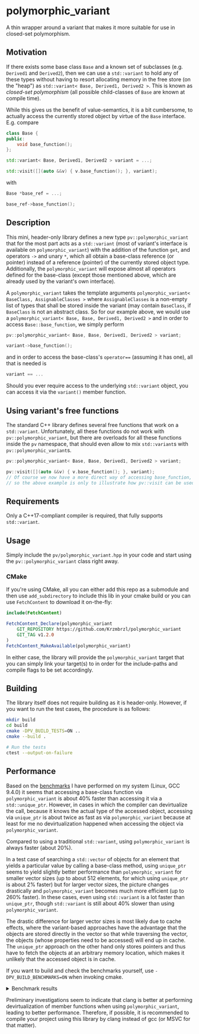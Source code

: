 # polymorphic_variant

A thin wrapper around a variant that makes it more suitable for use in closed-set polymorphism.

## Motivation

If there exists some base class `Base` and a known set of subclasses (e.g. `Derived1` and `Derived2`), then we can use a `std::variant` to hold any of
these types without having to resort allocating memory in the free store (on the "heap") as `std::variant< Base, Derived1, Derived2 >`. This is known
as _closed-set polymorphism_ (all possible child-classes of `Base` are known at compile time).

While this gives us the benefit of value-semantics, it is a bit cumbersome, to actually access the currently stored object by virtue of the `Base`
interface. E.g. compare
```cpp
class Base {
public:
    void base_function();
};

std::variant< Base, Derived1, Derived2 > variant = ...;

std::visit([](auto &&v) { v.base_function(); }, variant);
```
with
```cpp
Base *base_ref = ...;

base_ref->base_function();
```


## Description

This mini, header-only library defines a new type `pv::polymorphic_variant` that for the most part acts as a `std::variant` (most of variant's
interface is available on `polymorphic_variant`) with the addition of the function `get`, and operators `->` and unary `*`, which all obtain a
base-class reference (or pointer) instead of a reference (pointer) of the currently stored object type. Additionally, the `polymorphic_variant` will
expose almost all operators defined for the base-class (except those mentioned above, which are already used by the variant's own interface).

A `polymorphic_variant` takes the template arguments `polymorphic_variant< BaseClass, AssignableClasses >` where `AssignableClasses` is a non-empty
list of types that shall be stored inside the variant (may contain `BaseClass`, if `BaseClass` is not an abstract class. So for our example above, we
would use a `polymorphic_variant< Base, Base, Derived1, Derived2 >` and in order to access `Base::base_function`, we simply perform
```cpp
pv::polymorphic_variant< Base, Base, Derived1, Derived2 > variant;

variant->base_function();
```
and in order to access the base-class's `operator==` (assuming it has one), all that is needed is
```cpp
variant == ...
```

Should you ever require access to the underlying `std::variant` object, you can access it via the `variant()` member function.


## Using variant's free functions

The standard C++ library defines several free functions that work on a `std::variant`. Unfortunately, all these functions do not work with
`pv::polymorphic_variant`, but there are overloads for all these functions inside the `pv` namespace, that should even allow to mix `std::variant`s
with `pv::polymorphic_variant`s.

```cpp
pv::polymorphic_variant< Base, Base, Derived1, Derived2 > variant;

pv::visit([](auto &&v) { v.base_function(); }, variant);
// Of course we now have a more direct way of accessing base_function,
// so the above example is only to illustrate how pv::visit can be used.
```


## Requirements

Only a C++17-compliant compiler is required, that fully supports `std::variant`.


## Usage

Simply include the `pv/polymorphic_variant.hpp` in your code and start using the `pv::polymorphic_variant` class right away.

### CMake

If you're using CMake, all you can either add this repo as a submodule and then use `add_subdirectory` to include this lib in your cmake build or you
can use `FetchContent` to download it on-the-fly:
```cmake
include(FetchContent)

FetchContent_Declare(polymorphic_variant
    GIT_REPOSITORY https://github.com/Krzmbrzl/polymorphic_variant
	GIT_TAG v1.2.0
)
FetchContent_MakeAvailable(polymorphic_variant)
```
In either case, the library will provide the `polymorphic_variant` target that you can simply link your target(s) to in order for the include-paths
and compile flags to be set accordingly.


## Building

The library itself does not require building as it is header-only. However, if you want to run the test cases, the procedure is as follows:
```bash
mkdir build
cd build
cmake -DPV_BUILD_TESTS=ON ..
cmake --build .

# Run the tests
ctest --output-on-failure
```


## Performance

Based on the [benchmarks](./benchmarks) I have performed on my system (Linux, GCC 9.4.0) it seems that accessing a base-class function via
`polymorphic_variant` is about 40% faster than accessing it via a `std::unique_ptr`. However, in cases in which the compiler can devirtualize the call,
because it knows the actual type of the accessed object, accessing via `unique_ptr` is about twice as fast as via `polymorphic_variant` because at
least for me no devirtualization happened when accessing the object via `polymorphic_variant`.

Compared to using a traditional `std::variant`, using `polymorphic_variant` is always faster (about 20%).

In a test case of searching a `std::vector` of objects for an element that yields a particular value by calling a base-class method, using
`unique_ptr` seems to yield slightly better performance than `polymorphic_variant` for smaller vector sizes (up to about 512 elements, for which using
`unique_ptr` is about 2% faster) but for larger vector sizes, the picture changes drastically and `polymorphic_variant` becomes much more efficient
(up to 260% faster). In these cases, even using `std::variant` is a lot faster than `unique_ptr`, though `std::variant` is still about 40% slower than
using `polymorphic_variant`.

The drastic difference for larger vector sizes is most likely due to cache effects, where the variant-based approaches have the advantage that the
objects are stored directly in the vector so that while traversing the vector, the objects (whose properties need to be accessed) will end up in
cache. The `unique_ptr` approach on the other hand only stores pointers and thus have to fetch the objects at an arbitrary memory location, which
makes it unlikely that the accessed object is in cache.

If you want to build and check the benchmarks yourself, use `-DPV_BUILD_BENCHMARKS=ON` when invoking cmake.

<details>
	<summary>Benchmark results</summary>

```
2022-09-12T09:51:02+02:00
Running ./benchmarks/polymorphic_variant_benchmark
Run on (8 X 3487.21 MHz CPU s)
CPU Caches:
  L1 Data 32 KiB (x4)
  L1 Instruction 32 KiB (x4)
  L2 Unified 256 KiB (x4)
  L3 Unified 8192 KiB (x1)
Load Average: 0.61, 0.60, 0.87
----------------------------------------------------------------------------------------------------------------------------
Benchmark                                                                                  Time             CPU   Iterations
----------------------------------------------------------------------------------------------------------------------------
BM_visibleInit< pv::polymorphic_variant< Animal, Dog, Cat > >                           2.06 ns         2.06 ns    339474210
BM_visibleInit< Animal >                                                                1.03 ns         1.03 ns    674996555
BM_visibleInit< std::variant< Dog, Cat > >                                              2.58 ns         2.58 ns    271188673
BM_hiddenInit< pv::polymorphic_variant< Animal, Dog, Cat > >                            1.81 ns         1.81 ns    386446207
BM_hiddenInit< Animal >                                                                 2.58 ns         2.58 ns    271375661
BM_hiddenInit< std::variant< Dog, Cat > >                                               2.58 ns         2.58 ns    271513655
BM_linearSearch_visibleInit< pv::polymorphic_variant< Animal, Dog, Cat > >/1            3.86 ns         3.86 ns    180963759
BM_linearSearch_visibleInit< pv::polymorphic_variant< Animal, Dog, Cat > >/8            14.0 ns         14.0 ns     50026633
BM_linearSearch_visibleInit< pv::polymorphic_variant< Animal, Dog, Cat > >/64           93.7 ns         93.7 ns      7430824
BM_linearSearch_visibleInit< pv::polymorphic_variant< Animal, Dog, Cat > >/512           701 ns          701 ns       992938
BM_linearSearch_visibleInit< pv::polymorphic_variant< Animal, Dog, Cat > >/4096         7877 ns         7877 ns        88412
BM_linearSearch_visibleInit< pv::polymorphic_variant< Animal, Dog, Cat > >/32768       75677 ns        75665 ns         9192
BM_linearSearch_visibleInit< pv::polymorphic_variant< Animal, Dog, Cat > >/262144    1536286 ns      1535973 ns          461
BM_linearSearch_visibleInit< Animal >/1                                                 3.86 ns         3.86 ns    181001013
BM_linearSearch_visibleInit< Animal >/8                                                 13.3 ns         13.3 ns     52401587
BM_linearSearch_visibleInit< Animal >/64                                                89.2 ns         89.2 ns      7798969
BM_linearSearch_visibleInit< Animal >/512                                                684 ns          684 ns      1010620
BM_linearSearch_visibleInit< Animal >/4096                                             10183 ns        10181 ns        68753
BM_linearSearch_visibleInit< Animal >/32768                                           208919 ns       208509 ns         3349
BM_linearSearch_visibleInit< Animal >/262144                                         3986260 ns      3985541 ns          174
BM_linearSearch_visibleInit< std::variant< Dog, Cat > >/1                               5.15 ns         5.15 ns    133703008
BM_linearSearch_visibleInit< std::variant< Dog, Cat > >/8                               16.6 ns         16.5 ns     42509335
BM_linearSearch_visibleInit< std::variant< Dog, Cat > >/64                               113 ns          113 ns      6193792
BM_linearSearch_visibleInit< std::variant< Dog, Cat > >/512                              836 ns          836 ns       830356
BM_linearSearch_visibleInit< std::variant< Dog, Cat > >/4096                           10656 ns        10632 ns        65578
BM_linearSearch_visibleInit< std::variant< Dog, Cat > >/32768                          97575 ns        97551 ns         6968
BM_linearSearch_visibleInit< std::variant< Dog, Cat > >/262144                       2173203 ns      2172760 ns          319
BM_linearSearch_hiddenInit< pv::polymorphic_variant< Animal, Dog, Cat > >/1             3.95 ns         3.95 ns    176889618
BM_linearSearch_hiddenInit< pv::polymorphic_variant< Animal, Dog, Cat > >/8             14.6 ns         14.6 ns     48893922
BM_linearSearch_hiddenInit< pv::polymorphic_variant< Animal, Dog, Cat > >/64            95.7 ns         95.7 ns      7299376
BM_linearSearch_hiddenInit< pv::polymorphic_variant< Animal, Dog, Cat > >/512            732 ns          732 ns       942114
BM_linearSearch_hiddenInit< pv::polymorphic_variant< Animal, Dog, Cat > >/4096          7896 ns         7893 ns        87836
BM_linearSearch_hiddenInit< pv::polymorphic_variant< Animal, Dog, Cat > >/32768        75723 ns        75701 ns         9196
BM_linearSearch_hiddenInit< pv::polymorphic_variant< Animal, Dog, Cat > >/262144     1535836 ns      1535364 ns          450
BM_linearSearch_hiddenInit< Animal >/1                                                  3.87 ns         3.87 ns    180522178
BM_linearSearch_hiddenInit< Animal >/8                                                  13.4 ns         13.4 ns     52259409
BM_linearSearch_hiddenInit< Animal >/64                                                 89.5 ns         89.5 ns      7795769
BM_linearSearch_hiddenInit< Animal >/512                                                 689 ns          689 ns       993027
BM_linearSearch_hiddenInit< Animal >/4096                                              10365 ns        10363 ns        67535
BM_linearSearch_hiddenInit< Animal >/32768                                            206674 ns       206641 ns         3376
BM_linearSearch_hiddenInit< Animal >/262144                                          4038407 ns      4037034 ns          173
BM_linearSearch_hiddenInit< std::variant< Dog, Cat > >/1                                4.88 ns         4.88 ns    142995270
BM_linearSearch_hiddenInit< std::variant< Dog, Cat > >/8                                16.5 ns         16.5 ns     42498518
BM_linearSearch_hiddenInit< std::variant< Dog, Cat > >/64                                111 ns          111 ns      6269956
BM_linearSearch_hiddenInit< std::variant< Dog, Cat > >/512                               840 ns          840 ns       838201
BM_linearSearch_hiddenInit< std::variant< Dog, Cat > >/4096                            10952 ns        10953 ns        63588
BM_linearSearch_hiddenInit< std::variant< Dog, Cat > >/32768                           99285 ns        99285 ns         6621
BM_linearSearch_hiddenInit< std::variant< Dog, Cat > >/262144                        2297590 ns      2297474 ns          305
BM_linearSearch_devirtualized/1                                                         1.54 ns         1.54 ns    453493929
BM_linearSearch_devirtualized/8                                                         5.91 ns         5.91 ns    117701605
BM_linearSearch_devirtualized/64                                                        29.3 ns         29.3 ns     23822477
BM_linearSearch_devirtualized/512                                                        464 ns          464 ns      1504664
BM_linearSearch_devirtualized/4096                                                      4654 ns         4653 ns       150281
BM_linearSearch_devirtualized/32768                                                    80553 ns        80551 ns         8581
BM_linearSearch_devirtualized/262144                                                 1213397 ns      1213332 ns          580
```
</details>

Preliminary investigations seem to indicate that clang is better at performing devirtualization of member functions when using `polymorphic_variant`,
leading to better performance. Therefore, if possible, it is recommended to compile your project using this library by clang instead of gcc (or MSVC
for that matter).


